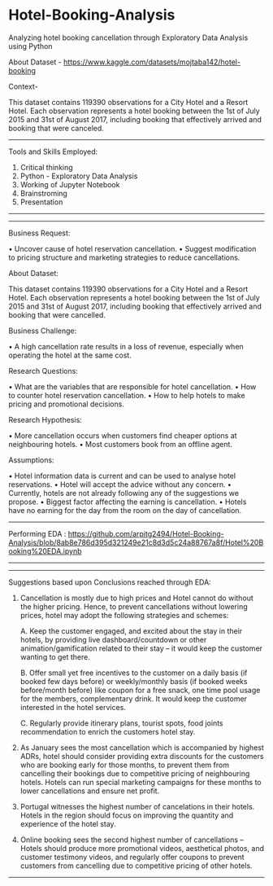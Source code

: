 # Hotel-Booking-Analysis
Analyzing hotel booking cancellation through Exploratory Data Analysis using Python

About Dataset - https://www.kaggle.com/datasets/mojtaba142/hotel-booking

Context-

This dataset contains 119390 observations for a City Hotel and a Resort Hotel. Each observation represents a hotel booking between the 1st of July 2015 and 31st of August 2017, including booking that effectively arrived and booking that were canceled.

---------------------------------------------------------------------------------------------------
Tools and Skills Employed:

  1. Critical thinking
  2. Python - Exploratory Data Analysis
  3. Working of Jupyter Notebook
  4. Brainstroming
  5. Presentation
---------------------------------------------------------------------------------------------------

---------------------------------------------------------------------------------------------------

Business Request:

•	Uncover cause of hotel reservation cancellation.
•	Suggest modification to pricing structure and marketing strategies to reduce cancellations.

About Dataset:

This dataset contains 119390 observations for a City Hotel and a Resort Hotel. Each observation represents a hotel booking between the 1st of July 2015 and 31st of August 2017, including booking that effectively arrived and booking that were cancelled.


Business Challenge:

•	A high cancellation rate results in a loss of revenue, especially when operating the hotel at the same cost.

Research Questions:

•	What are the variables that are responsible for hotel cancellation.
•	How to counter hotel reservation cancellation.
•	How to help hotels to make pricing and promotional decisions.

Research Hypothesis:

•	More cancellation occurs when customers find cheaper options at neighbouring hotels.
•	Most customers book from an offline agent.

Assumptions:

•	Hotel information data is current and can be used to analyse hotel reservations.
•	Hotel will accept the advice without any concern.
•	Currently, hotels are not already following any of the suggestions we propose.
•	Biggest factor affecting the earning is cancellation.
•	Hotels have no earning for the day from the room on the day of cancellation.

---------------------------------------------------------------------------------------------------

Performing EDA : https://github.com/arpitg2494/Hotel-Booking-Analysis/blob/8ab8e786d395d321249e21c8d3d5c24a88767a8f/Hotel%20Booking%20EDA.ipynb

---------------------------------------------------------------------------------------------------


---------------------------------------------------------------------------------------------------

Suggestions based upon Conclusions reached through EDA:

1.	Cancellation is mostly due to high prices and Hotel cannot do without the higher pricing. Hence, to prevent cancellations without lowering prices, hotel may adopt the following strategies and schemes:

    A.	Keep the customer engaged, and excited about the stay in their hotels, by providing live dashboard/countdown or other animation/gamification related to their stay – it would keep the customer wanting to get there.

    B.	Offer small yet free incentives to the customer on a daily basis (if booked few days before) or weekly/monthly basis (if booked weeks before/month before) like coupon for a free snack, one time pool usage for the members, complementary drink. It would keep the customer interested in the hotel services.

    C.	Regularly provide itinerary plans, tourist spots, food joints recommendation to enrich the customers hotel stay.

2.	As January sees the most cancellation which is accompanied by highest ADRs, hotel should consider providing extra discounts for the customers who are booking early for those months, to prevent them from cancelling their bookings due to competitive pricing of neighbouring hotels. Hotels can run special marketing campaigns for these months to lower cancellations and ensure net profit.

3.	Portugal witnesses the highest number of cancelations in their hotels. Hotels in the region should focus on improving the quantity and experience of the hotel stay.

4.	Online booking sees the second highest number of cancellations – Hotels should produce more promotional videos, aesthetical photos, and customer testimony videos, and regularly offer coupons to prevent customers from cancelling due to competitive pricing of other hotels.


---------------------------------------------------------------------------------------------------

